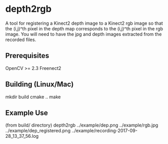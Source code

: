 # depth2rgb
A tool for registering a Kinect2 depth image to a Kinect2 rgb image so that the
(i,j)^th pixel in the depth map corresponds to the (i,j)^th pixel in the rgb
image. You will need to have the jpg and depth images extracted from the
recorded files.

## Prerequisites
OpenCV >= 2.3
Freenect2

## Building (Linux/Mac)
mkdir build
cmake ..
make

## Example Use
(from build/ directory)
depth2rgb ../example/dep.png ../example/rgb.jpg ../example/dep_registered.png
../example/recording-2017-09-28_13_37_56.log
